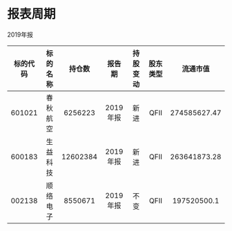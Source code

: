 # 报表周期 

2019年报

| 标的代码 | 标的名称 | 持仓数 | 报告期 | 持股变动 | 股东类型 | 流通市值 |
|:--:|:--:|:--:|:--:|:--:|:--:|:--:|
|601021|春秋航空|6256223|2019年报|新进|QFII|274585627.47|
|600183|生益科技|12602384|2019年报|新进|QFII|263641873.28|
|002138|顺络电子|8550671|2019年报|不变|QFII|197520500.1|